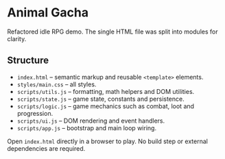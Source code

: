 # Animal Gacha

Refactored idle RPG demo. The single HTML file was split into modules for clarity.

## Structure

- `index.html` – semantic markup and reusable `<template>` elements.
- `styles/main.css` – all styles.
- `scripts/utils.js` – formatting, math helpers and DOM utilities.
- `scripts/state.js` – game state, constants and persistence.
- `scripts/logic.js` – game mechanics such as combat, loot and progression.
- `scripts/ui.js` – DOM rendering and event handlers.
- `scripts/app.js` – bootstrap and main loop wiring.

Open `index.html` directly in a browser to play. No build step or external dependencies are required.

